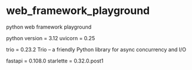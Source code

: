 # web_framework_playground
python web framework playground

python version = 3.12
uvicorn = 0.25

trio = 0.23.2
Trio – a friendly Python library for async concurrency and I/O

fastapi = 0.108.0
starlette = 0.32.0.post1
